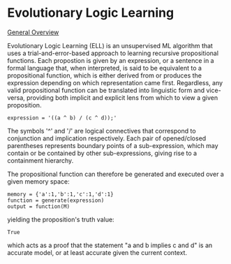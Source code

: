 # Evolutionary Logic Learning

[General Overview](https://signifiedorigins.wordpress.com/2018/06/03/1024/)

Evolutionary Logic Learning (ELL) is an unsupervised ML algorithm that uses a trial-and-error-based approach to learning recursive propositional functions. Each propostion is given by an expression, or a sentence in a formal language that, when interpreted, is said to be equivalent to a propositional function, which is either derived from or produces the expression depending on which representation came first. Regardless, any valid propositional function can be translated into linguistic form and vice-versa, providing both implicit and explicit lens from which to view a given proposition.   

    
    expression = '((a ^ b) / (c ^ d));'
        
  
The symbols '^' and '/' are logical connectives that correspond to conjunction and implication respectively. Each pair of opened/closed parentheses represents boundary points of a sub-expression, which may contain or be contained by other sub-expressions, giving rise to  a containment hierarchy.

The propositional function can therefore be generated and executed over a given memory space:

    memory = {'a':1,'b':1,'c':1,'d':1}
    function = generate(expression)
    output = function(M)
 
yielding the proposition's truth value:
    
    True

which acts as a proof that the statement "a and b implies c and d" is an accurate model, or at least accurate given the current context.
